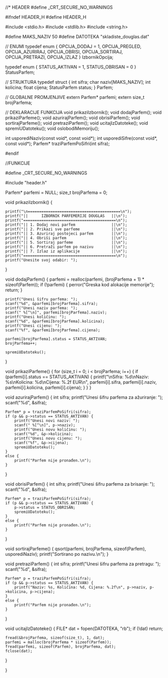 //* HEADER
#define _CRT_SECURE_NO_WARNINGS

#ifndef HEADER_H
#define HEADER_H

#include <stdio.h>
#include <stdlib.h>
#include <string.h>

#define MAKS_NAZIV 50
#define DATOTEKA "skladiste_douglas.dat"

// ENUMI
typedef enum {
    OPCIJA_DODAJ = 1,
    OPCIJA_PREGLED,
    OPCIJA_AZURIRAJ,
    OPCIJA_OBRISI,
    OPCIJA_SORTIRAJ,
    OPCIJA_PRETRAZI,
    OPCIJA_IZLAZ
} IzbornikOpcija;

typedef enum {
    STATUS_AKTIVAN = 1,
    STATUS_OBRISAN = 0
} StatusParfem;

// STRUKTURA
typedef struct {
    int sifra;
    char naziv[MAKS_NAZIV];
    int kolicina;
    float cijena;
    StatusParfem status;
} Parfem;

// GLOBALNE PROMJENJIVE
extern Parfem* parfemi;
extern size_t brojParfema;

// DEKLARACIJE FUNKCIJA
void prikaziIzbornik();
void dodajParfem();
void prikaziParfeme();
void azurirajParfem();
void obrisiParfem();
void sortirajParfeme();
void pretraziParfem();
void ucitajIzDatoteke();
void spremiUDatoteku();
void oslobodiMemoriju();

int usporediNaziv(const void*, const void*);
int usporediSifre(const void*, const void*);
Parfem* traziParfemPoSifri(int sifra);

#endif






//FUNKCIJE 

#define _CRT_SECURE_NO_WARNINGS

#include "header.h"

Parfem* parfemi = NULL;
size_t brojParfema = 0;

void prikaziIzbornik() {
   
    printf("\n=========================================\n");
    printf("||      IZBORNIK PARFEMERIJE DOUGLAS   ||\n");
    printf("=========================================\n");
    printf("|| 1. Dodaj novi parfem                ||\n");
    printf("|| 2. Prikazi sve parfeme              ||\n");
    printf("|| 3. Azuriraj postojeci parfem        ||\n");
    printf("|| 4. Obriši parfem                    ||\n");
    printf("|| 5. Sortiraj parfeme                 ||\n");
    printf("|| 6. Pretraži parfem po nazivu        ||\n");
    printf("|| 7. Izlaz iz aplikacije              ||\n");
    printf("=========================================\n");
    printf("Unesite svoj odabir: ");
}

void dodajParfem() {
    parfemi = realloc(parfemi, (brojParfema + 1) * sizeof(Parfem));
    if (!parfemi) {
        perror("Greska kod alokacije memorije");
        return;
    }

    printf("Unesi šifru parfema: ");
    scanf("%d", &parfemi[brojParfema].sifra);
    printf("Unesi naziv parfema: ");
    scanf(" %[^\n]", parfemi[brojParfema].naziv);
    printf("Unesi količinu: ");
    scanf("%d", &parfemi[brojParfema].kolicina);
    printf("Unesi cijenu: ");
    scanf("%f", &parfemi[brojParfema].cijena);

    parfemi[brojParfema].status = STATUS_AKTIVAN;
    brojParfema++;

    spremiUDatoteku();
}

void prikaziParfeme() {
    for (size_t i = 0; i < brojParfema; i++) {
        if (parfemi[i].status == STATUS_AKTIVAN) {
            printf("\nSifra: %d\nNaziv: %s\nKolicina: %d\nCijena: %.2f EUR\n",
                parfemi[i].sifra, parfemi[i].naziv, parfemi[i].kolicina, parfemi[i].cijena);
        }
    }
}

void azurirajParfem() {
    int sifra;
    printf("Unesi šifru parfema za ažuriranje: ");
    scanf("%d", &sifra);

    Parfem* p = traziParfemPoSifri(sifra);
    if (p && p->status == STATUS_AKTIVAN) {
        printf("Unesi novi naziv: ");
        scanf(" %[^\n]", p->naziv);
        printf("Unesi novu količinu: ");
        scanf("%d", &p->kolicina);
        printf("Unesi novu cijenu: ");
        scanf("%f", &p->cijena);
        spremiUDatoteku();
    }
    else {
        printf("Parfem nije pronađen.\n");
    }
}

void obrisiParfem() {
    int sifra;
    printf("Unesi šifru parfema za brisanje: ");
    scanf("%d", &sifra);

    Parfem* p = traziParfemPoSifri(sifra);
    if (p && p->status == STATUS_AKTIVAN) {
        p->status = STATUS_OBRISAN;
        spremiUDatoteku();
    }
    else {
        printf("Parfem nije pronađen.\n");
    }
}

void sortirajParfeme() {
    qsort(parfemi, brojParfema, sizeof(Parfem), usporediNaziv);
    printf("Sortirano po nazivu.\n");
}

void pretraziParfem() {
    int sifra;
    printf("Unesi šifru parfema za pretragu: ");
    scanf("%d", &sifra);

    Parfem* p = traziParfemPoSifri(sifra);
    if (p && p->status == STATUS_AKTIVAN) {
        printf("Naziv: %s, Količina: %d, Cijena: %.2f\n", p->naziv, p->kolicina, p->cijena);
    }
    else {
        printf("Parfem nije pronađen.\n");
    }
}

void ucitajIzDatoteke() {
    FILE* dat = fopen(DATOTEKA, "rb");
    if (!dat) return;

    fread(&brojParfema, sizeof(size_t), 1, dat);
    parfemi = malloc(brojParfema * sizeof(Parfem));
    fread(parfemi, sizeof(Parfem), brojParfema, dat);
    fclose(dat);
}


}
